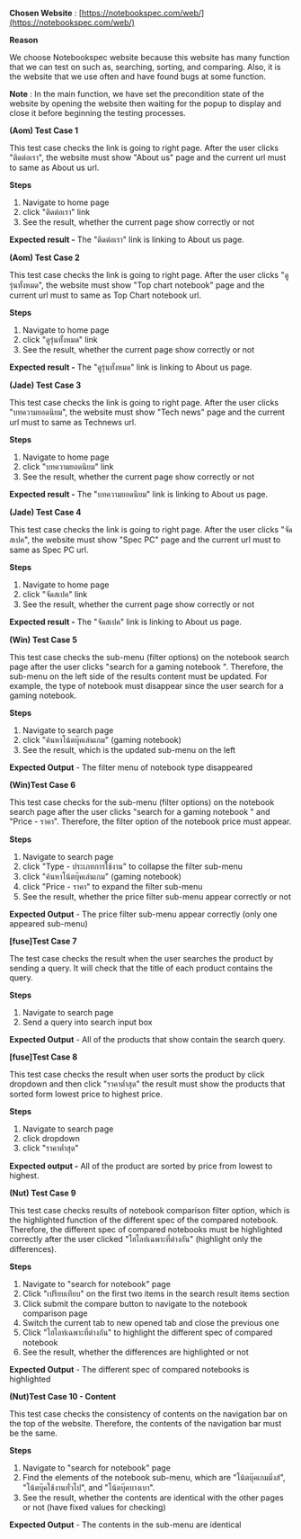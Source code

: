 **Chosen Website** : [https://notebookspec.com/web/](https://notebookspec.com/web/)

**Reason**

We choose Notebookspec website because this website has many function that we can test on such as, searching, sorting, and comparing. Also, it is the website that we use often and have found bugs at some function.

**Note** : In the main function, we have set the precondition state of the website by opening the website then waiting for the popup to display and close it before beginning the testing processes.

**(Aom) Test Case 1**

This test case checks the link is going to right page. After the user clicks &quot;ติดต่อเรา&quot;, the website must show &quot;About us&quot; page and the current url must to same as About us url.

**Steps**

1. Navigate to home page
2. click &quot;ติดต่อเรา&quot; link
3. See the result, whether the current page show correctly or not

**Expected result -** The &quot;ติดต่อเรา&quot; link is linking to About us page.

**(Aom) Test Case 2**

This test case checks the link is going to right page. After the user clicks &quot;ดูรุ่นทั้งหมด&quot;, the website must show &quot;Top chart notebook&quot; page and the current url must to same as Top Chart notebook url.

**Steps**

1. Navigate to home page
2. click &quot;ดูรุ่นทั้งหมด&quot; link
3. See the result, whether the current page show correctly or not

**Expected result -** The &quot;ดูรุ่นทั้งหมด&quot; link is linking to About us page.

**(Jade) Test Case 3**

This test case checks the link is going to right page. After the user clicks &quot;บทความยอดนิยม&quot;, the website must show &quot;Tech news&quot; page and the current url must to same as Technews url.

**Steps**

1. Navigate to home page
2. click &quot;บทความยอดนิยม&quot; link
3. See the result, whether the current page show correctly or not

**Expected result -** The &quot;บทความยอดนิยม&quot; link is linking to About us page.

**(Jade) Test Case 4**

This test case checks the link is going to right page. After the user clicks &quot;จัดสเปค&quot;, the website must show &quot;Spec PC&quot; page and the current url must to same as Spec PC url.

**Steps**

1. Navigate to home page
2. click &quot;จัดสเปค&quot; link
3. See the result, whether the current page show correctly or not

**Expected result -** The &quot;จัดสเปค&quot; link is linking to About us page.

**(Win) Test Case 5**

This test case checks the sub-menu (filter options) on the notebook search page after the user clicks &quot;search for a gaming notebook &quot;. Therefore, the sub-menu on the left side of the results content must be updated. For example, the type of notebook must disappear since the user search for a gaming notebook.

**Steps**

1. Navigate to search page
2. click &quot;ค้นหาโน้ตบุ๊คเล่นเกม&quot; (gaming notebook)
3. See the result, which is the updated sub-menu on the left

**Expected Output** - The filter menu of notebook type disappeared

**(Win)Test Case 6**

This test case checks for the sub-menu (filter options) on the notebook search page after the user clicks &quot;search for a gaming notebook &quot; and &quot;Price - ราคา&quot;. Therefore, the filter option of the notebook price must appear.

**Steps**

1. Navigate to search page
2. click &quot;Type - ประเภทการใช้งาน&quot; to collapse the filter sub-menu
3. click &quot;ค้นหาโน้ตบุ๊คเล่นเกม&quot; (gaming notebook)
4. click &quot;Price - ราคา&quot; to expand the filter sub-menu
5. See the result, whether the price filter sub-menu appear correctly or not

**Expected Output** - The price filter sub-menu appear correctly (only one appeared sub-menu)

**[fuse]Test Case 7**

The test case checks the result when the user searches the product by sending a query. It will check that the title of each product contains the query.

**Steps**

1. Navigate to search page
2. Send a query into search input box

**Expected Output** - All of the products that show contain the search query.

**[fuse]Test Case 8**

This test case checks the result when user sorts the product by click dropdown and then click &quot;ราคาต่ำสุด&quot; the result must show the products that sorted form lowest price to highest price.

**Steps**

1. Navigate to search page
2. click dropdown
3. click &quot;ราคาต่ำสุด&quot;

**Expected output -** All of the product are sorted by price from lowest to highest.

**(Nut) Test Case 9**

This test case checks results of notebook comparison filter option, which is the highlighted function of the different spec of the compared notebook. Therefore, the different spec of compared notebooks must be highlighted correctly after the user clicked &quot;ไฮไลท์เฉพาะที่ต่างกัน&quot; (highlight only the differences).

**Steps**

1. Navigate to &quot;search for notebook&quot; page
2. Click &quot;เปรียบเทียบ&quot; on the first two items in the search result items section
3. Click submit the compare button to navigate to the notebook comparison page
4. Switch the current tab to new opened tab and close the previous one
5. Click &quot;ไฮไลท์เฉพาะที่ต่างกัน&quot; to highlight the different spec of compared notebook
6. See the result, whether the differences are highlighted or not

**Expected Output** - The different spec of compared notebooks is highlighted

**(Nut)Test Case 10 - Content**

This test case checks the consistency of contents on the navigation bar on the top of the website. Therefore, the contents of the navigation bar must be the same.

**Steps**

1. Navigate to &quot;search for notebook&quot; page
2. Find the elements of the notebook sub-menu, which are &quot;โน้ตบุ๊คเกมมิ่งส์&quot;, &quot;โน้ตบุ๊คใช้งานทั่วไป&quot;, and &quot;โน้ตบุ๊คบางเบา&quot;.
3. See the result, whether the contents are identical with the other pages or not (have fixed values for checking)

**Expected Output** - The contents in the sub-menu are identical

